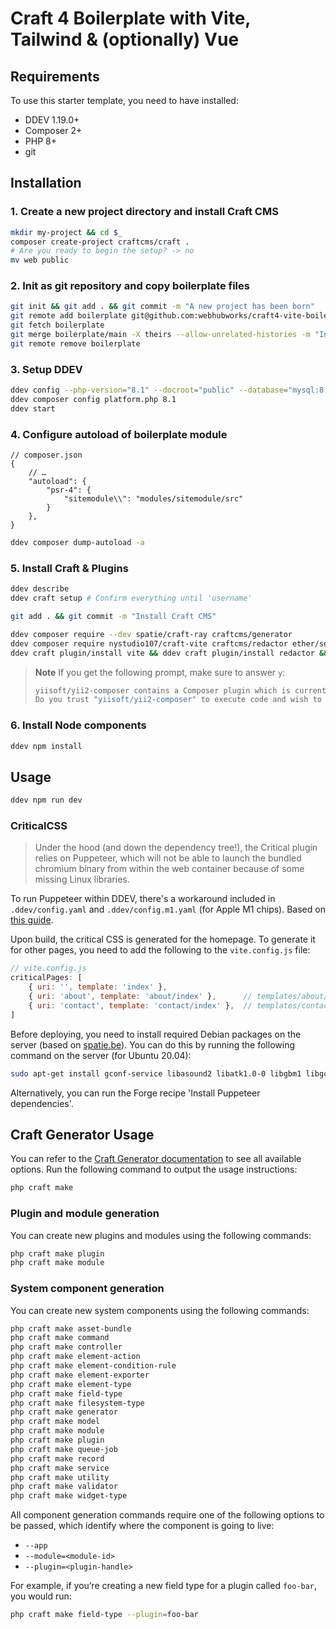 # Craft 4 Boilerplate with Vite, Tailwind & (optionally) Vue

## Requirements
To use this starter template, you need to have installed:
- DDEV 1.19.0+
- Composer 2+
- PHP 8+
- git

## Installation
### 1. Create a new project directory and install Craft CMS
```bash
mkdir my-project && cd $_
composer create-project craftcms/craft .
# Are you ready to begin the setup? -> no
mv web public
```

### 2. Init as git repository and copy boilerplate files
```bash
git init && git add . && git commit -m "A new project has been born"
git remote add boilerplate git@github.com:webhubworks/craft4-vite-boilerplate.git
git fetch boilerplate
git merge boilerplate/main -X theirs --allow-unrelated-histories -m "Install boilerplate files"
git remote remove boilerplate
```

### 3. Setup DDEV
```bash
ddev config --php-version="8.1" --docroot="public" --database="mysql:8.0" # --mutagen-enabled=true
ddev composer config platform.php 8.1
ddev start
```

### 4. Configure autoload of boilerplate module
```
// composer.json
{
    // …
    "autoload": {
        "psr-4": {
            "sitemodule\\": "modules/sitemodule/src"
        }
    },
}
```
```bash
ddev composer dump-autoload -a
```

### 5. Install Craft & Plugins
```bash
ddev describe
ddev craft setup # Confirm everything until 'username'

git add . && git commit -m "Install Craft CMS"

ddev composer require --dev spatie/craft-ray craftcms/generator
ddev composer require nystudio107/craft-vite craftcms/redactor ether/seo
ddev craft plugin/install vite && ddev craft plugin/install redactor && ddev craft plugin/install seo  
```

> **Note**
> If you get the following prompt, make sure to answer `y`:
>
> ```sh
> yiisoft/yii2-composer contains a Composer plugin which is currently not in your allow-plugins config. See https://getcomposer.org/allow-plugins
> Do you trust "yiisoft/yii2-composer" to execute code and wish to enable it now? (writes "allow-plugins" to composer.json)
> ```

### 6. Install Node components
```bash
ddev npm install
```

## Usage
```bash
ddev npm run dev
```

### CriticalCSS
>Under the hood (and down the dependency tree!), the Critical plugin relies on Puppeteer, which will not be able to launch the bundled chromium binary from within the web container because of some missing Linux libraries.

To run Puppeteer within DDEV, there's a workaround included in `.ddev/config.yaml` and `.ddev/config.m1.yaml` (for Apple M1 chips). Based on [this guide](https://github.com/onedarnleyroad/craftcms/wiki/Generating-Critical-CSS).

Upon build, the critical CSS is generated for the homepage. To generate it for other pages, you need to add the following to the `vite.config.js` file:

```js
// vite.config.js
criticalPages: [
    { uri: '', template: 'index' },
    { uri: 'about', template: 'about/index' },      // templates/about/index.twig
    { uri: 'contact', template: 'contact/index' },  // templates/contact/index.twig
]
```

Before deploying, you need to install required Debian packages on the server (based on [spatie.be](https://spatie.be/docs/browsershot/v2/requirements#content-installing-puppeteer-a-forge-provisioned-server)). You can do this by running the following command on the server (for Ubuntu 20.04):

```bash
sudo apt-get install gconf-service libasound2 libatk1.0-0 libgbm1 libgcc1 libgcc1 libgconf-2-4 libgtk-3-0 libx11-xcb1 libxcomposite1 libxcursor1 libxdamage1 libxfixes3 libxi6 libxrandr2 libxss1 libxtst6 fonts-liberation libappindicator1 xdg-utils libgbm-dev libxshmfence-dev
```

Alternatively, you can run the Forge recipe 'Install Puppeteer dependencies'.

## Craft Generator Usage

You can refer to the [Craft Generator documentation](https://github.com/craftcms/generator/blob/51e52685a1f3655b5b70eec6564b22f6e56dbf8a/README.md) to see all available options.
Run the following command to output the usage instructions:

```sh
php craft make
```

### Plugin and module generation

You can create new plugins and modules using the following commands:

```sh
php craft make plugin
php craft make module
```

### System component generation

You can create new system components using the following commands:

```sh
php craft make asset-bundle
php craft make command
php craft make controller
php craft make element-action
php craft make element-condition-rule
php craft make element-exporter
php craft make element-type
php craft make field-type
php craft make filesystem-type
php craft make generator
php craft make model
php craft make module
php craft make plugin
php craft make queue-job
php craft make record
php craft make service
php craft make utility
php craft make validator
php craft make widget-type
```

All component generation commands require one of the following options to be passed, which identify where the component is going to live:

- `--app`
- `--module=<module-id>`
- `--plugin=<plugin-handle>`

For example, if you’re creating a new field type for a plugin called `foo-bar`, you would run:

```sh
php craft make field-type --plugin=foo-bar
```
